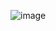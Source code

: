 ![image](https://github.com/AbdelTheGoat/Wallpaper/assets/155133525/c72d11fa-83ba-4926-87f8-89c696569e58)


